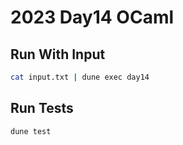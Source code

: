 # 2023 Day14 OCaml

## Run With Input

```sh
cat input.txt | dune exec day14
```

## Run Tests

```sh
dune test
```
